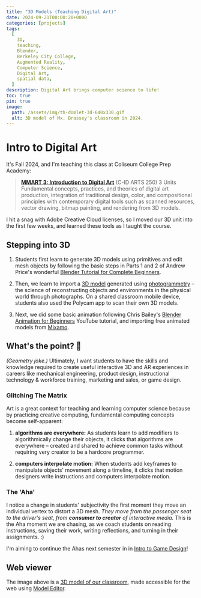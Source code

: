 ```yaml
---
title: "3D Models (Teaching Digital Art)"
date: 2024-09-21T00:00:20+0000
categories: [projects]
tags:
  [
    3D,
    teaching,
    Blender,
    Berkeley City College,
    Augmented Reality,
    Computer Science,
    Digital Art,
    spatial data,
  ]
description: Digital Art brings computer science to life!
toc: true
pin: true
image:
  path: /assets/img/th-domlet-3d-640x330.gif
  alt: 3D model of Mx. Brassey's classroom in 2024.
---
```


# Intro to Digital Art

It's Fall 2024, and I'm teaching this class at Coliseum College Prep Academy:

> **[MMART 3: Introduction to Digital Art](https://www.berkeleycitycollege.edu/multimedia/)** (C-ID ARTS 250) 3 Units<br>
> Fundamental concepts, practices, and theories of digital art production, integration of traditional design, color, and compositional principles with contemporary digital tools such as scanned resources, vector drawing, bitmap painting, and rendering from 3D models.

I hit a snag with Adobe Creative Cloud licenses, so I moved our 3D unit into the first few weeks, and learned these tools as I taught the course.

## Stepping into 3D

1. Students first learn to generate 3D models using primitives and edit mesh objects by following the basic steps in Parts 1 and 2 of Andrew Price's wonderful [Blender Tutorial for Complete Beginners](https://www.youtube.com/watch?v=B0J27sf9N1Y&ab_channel=BlenderGuru).

1. Then, we learn to import a [3D model](https://github.com/domlet/3d/blob/main/classroom_scan.glb) generated using [photogrammetry](https://builtin.com/software-engineering-perspectives/photogrammetry) – the science of reconstructing objects and environments in the physical world through photographs. On a shared classroom mobile device, students also used the Polycam app to scan their own 3D models.

1. Next, we did some basic animation following Chris Bailey's [Blender Animation for Beginners](https://www.youtube.com/watch?v=AEAc_lLjOMc&ab_channel=CBaileyFilm) YouTube tutorial, and importing free animated models from [Mixamo](https://www.mixamo.com/#/).

## What's the point? 🤣

_(Geometry joke.)_ Ultimately, I want students to have the skills and knowledge required to create useful interactive 3D and AR experiences in careers like mechanical engineering, product design, instructional technology & workforce training, marketing and sales, or game design.

### Glitching The Matrix

Art is a great context for teaching and learning computer science because by practicing creative computing, fundamental computing concepts become self-apparent:

1. **algorithms are everywhere:** As students learn to add modifiers to algorithmically change their objects, it clicks that algorithms are everywhere – created and shared to achieve common tasks without requiring very creator to be a hardcore programmer.

2. **computers interpolate motion:** When students add keyframes to manipulate objects' movement along a timeline, it clicks that motion designers write instructions and computers interpolate motion.

### The 'Aha'

I notice a change in students' subjectivity the first moment they move an individual vertex to distort a 3D mesh. _They move from the passenger seat to the driver's seat, from **consumer to creator** of interactive media._ This is the Aha moment we are chasing, as we coach students on reading instructions, saving their work, writing reflections, and turning in their assignments. :)

I'm aiming to continue the Ahas next semester in in [Intro to Game Design](https://programmapper.berkeleycitycollege.edu/academics/interest-clusters/37750524-81cc-47cf-a458-1a85135d702f/programs/74758846-aa60-28d7-5bd1-b300278e7c6a)!

## Web viewer

The image above is a [3D model of our classroom](https://domlet.github.io/3d/), made accessible for the web using [Model Editor](https://modelviewer.dev/editor/).
